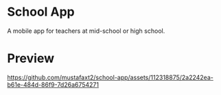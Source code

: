 # School App
A mobile app for teachers at mid-school or high school.

# Preview
https://github.com/mustafaxt2/school-app/assets/112318875/2a2242ea-b61e-484d-86f9-7d26a6754271
